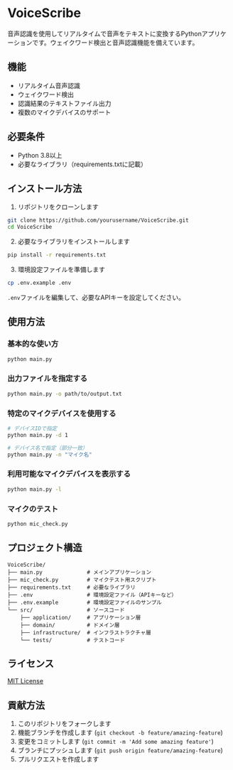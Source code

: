 # VoiceScribe

音声認識を使用してリアルタイムで音声をテキストに変換するPythonアプリケーションです。ウェイクワード検出と音声認識機能を備えています。

## 機能

- リアルタイム音声認識
- ウェイクワード検出
- 認識結果のテキストファイル出力
- 複数のマイクデバイスのサポート

## 必要条件

- Python 3.8以上
- 必要なライブラリ（requirements.txtに記載）

## インストール方法

1. リポジトリをクローンします
```bash
git clone https://github.com/yourusername/VoiceScribe.git
cd VoiceScribe
```

2. 必要なライブラリをインストールします
```bash
pip install -r requirements.txt
```

3. 環境設定ファイルを準備します
```bash
cp .env.example .env
```
`.env`ファイルを編集して、必要なAPIキーを設定してください。

## 使用方法

### 基本的な使い方
```bash
python main.py
```

### 出力ファイルを指定する
```bash
python main.py -o path/to/output.txt
```

### 特定のマイクデバイスを使用する
```bash
# デバイスIDで指定
python main.py -d 1

# デバイス名で指定（部分一致）
python main.py -n "マイク名"
```

### 利用可能なマイクデバイスを表示する
```bash
python main.py -l
```

### マイクのテスト
```bash
python mic_check.py
```

## プロジェクト構造

```
VoiceScribe/
├── main.py              # メインアプリケーション
├── mic_check.py         # マイクテスト用スクリプト
├── requirements.txt     # 必要なライブラリ
├── .env                 # 環境設定ファイル（APIキーなど）
├── .env.example         # 環境設定ファイルのサンプル
└── src/                 # ソースコード
    ├── application/     # アプリケーション層
    ├── domain/          # ドメイン層
    ├── infrastructure/  # インフラストラクチャ層
    └── tests/           # テストコード
```

## ライセンス

[MIT License](LICENSE)

## 貢献方法

1. このリポジトリをフォークします
2. 機能ブランチを作成します (`git checkout -b feature/amazing-feature`)
3. 変更をコミットします (`git commit -m 'Add some amazing feature'`)
4. ブランチにプッシュします (`git push origin feature/amazing-feature`)
5. プルリクエストを作成します 
